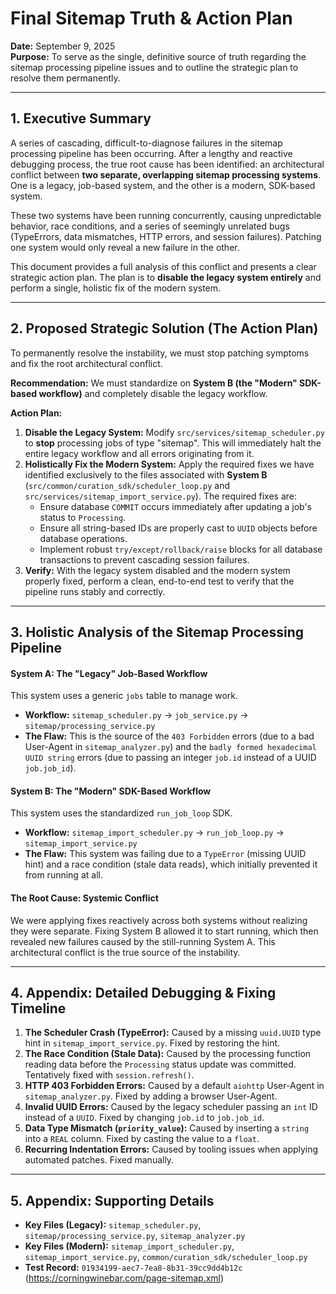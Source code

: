 # Final Sitemap Truth & Action Plan

**Date:** September 9, 2025  
**Purpose:** To serve as the single, definitive source of truth regarding the sitemap processing pipeline issues and to outline the strategic plan to resolve them permanently.

---

## 1. Executive Summary

A series of cascading, difficult-to-diagnose failures in the sitemap processing pipeline has been occurring. After a lengthy and reactive debugging process, the true root cause has been identified: an architectural conflict between **two separate, overlapping sitemap processing systems**. One is a legacy, job-based system, and the other is a modern, SDK-based system.

These two systems have been running concurrently, causing unpredictable behavior, race conditions, and a series of seemingly unrelated bugs (TypeErrors, data mismatches, HTTP errors, and session failures). Patching one system would only reveal a new failure in the other.

This document provides a full analysis of this conflict and presents a clear strategic action plan. The plan is to **disable the legacy system entirely** and perform a single, holistic fix of the modern system.

---

## 2. Proposed Strategic Solution (The Action Plan)

To permanently resolve the instability, we must stop patching symptoms and fix the root architectural conflict.

**Recommendation:** We must standardize on **System B (the "Modern" SDK-based workflow)** and completely disable the legacy workflow.

**Action Plan:**

1.  **Disable the Legacy System:** Modify `src/services/sitemap_scheduler.py` to **stop** processing jobs of type "sitemap". This will immediately halt the entire legacy workflow and all errors originating from it.
2.  **Holistically Fix the Modern System:** Apply the required fixes we have identified exclusively to the files associated with **System B** (`src/common/curation_sdk/scheduler_loop.py` and `src/services/sitemap_import_service.py`). The required fixes are:
    *   Ensure database `COMMIT` occurs immediately after updating a job's status to `Processing`.
    *   Ensure all string-based IDs are properly cast to `UUID` objects before database operations.
    *   Implement robust `try/except/rollback/raise` blocks for all database transactions to prevent cascading session failures.
3.  **Verify:** With the legacy system disabled and the modern system properly fixed, perform a clean, end-to-end test to verify that the pipeline runs stably and correctly.

---

## 3. Holistic Analysis of the Sitemap Processing Pipeline

#### System A: The "Legacy" Job-Based Workflow

This system uses a generic `jobs` table to manage work.

*   **Workflow:** `sitemap_scheduler.py` -> `job_service.py` -> `sitemap/processing_service.py`
*   **The Flaw:** This is the source of the `403 Forbidden` errors (due to a bad User-Agent in `sitemap_analyzer.py`) and the `badly formed hexadecimal UUID string` errors (due to passing an integer `job.id` instead of a UUID `job.job_id`).

#### System B: The "Modern" SDK-Based Workflow

This system uses the standardized `run_job_loop` SDK.

*   **Workflow:** `sitemap_import_scheduler.py` -> `run_job_loop.py` -> `sitemap_import_service.py`
*   **The Flaw:** This system was failing due to a `TypeError` (missing UUID hint) and a race condition (stale data reads), which initially prevented it from running at all.

#### The Root Cause: Systemic Conflict

We were applying fixes reactively across both systems without realizing they were separate. Fixing System B allowed it to start running, which then revealed new failures caused by the still-running System A. This architectural conflict is the true source of the instability.

---

## 4. Appendix: Detailed Debugging & Fixing Timeline

1.  **The Scheduler Crash (TypeError):** Caused by a missing `uuid.UUID` type hint in `sitemap_import_service.py`. Fixed by restoring the hint.
2.  **The Race Condition (Stale Data):** Caused by the processing function reading data before the `Processing` status update was committed. Tentatively fixed with `session.refresh()`.
3.  **HTTP 403 Forbidden Errors:** Caused by a default `aiohttp` User-Agent in `sitemap_analyzer.py`. Fixed by adding a browser User-Agent.
4.  **Invalid UUID Errors:** Caused by the legacy scheduler passing an `int` ID instead of a `UUID`. Fixed by changing `job.id` to `job.job_id`.
5.  **Data Type Mismatch (`priority_value`):** Caused by inserting a `string` into a `REAL` column. Fixed by casting the value to a `float`.
6.  **Recurring Indentation Errors:** Caused by tooling issues when applying automated patches. Fixed manually.

---

## 5. Appendix: Supporting Details

*   **Key Files (Legacy):** `sitemap_scheduler.py`, `sitemap/processing_service.py`, `sitemap_analyzer.py`
*   **Key Files (Modern):** `sitemap_import_scheduler.py`, `sitemap_import_service.py`, `common/curation_sdk/scheduler_loop.py`
*   **Test Record:** `01934199-aec7-7ea8-8b31-39cc9dd4b12c` (https://corningwinebar.com/page-sitemap.xml)
